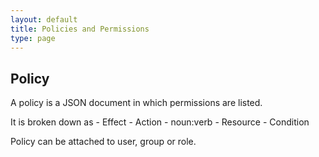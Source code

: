 ```yaml
---
layout: default
title: Policies and Permissions
type: page
---
```


## Policy
A policy is a JSON document in which permissions are listed.

It is broken down as
    - Effect
    - Action - noun:verb
    - Resource
    - Condition

Policy can be attached to user, group or role.